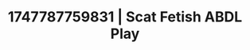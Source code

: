 ---
categories:
- Femdom wrestling
- Naughty librarian
- Delirious pleasure
- Lace and desire
- Shadow kink
image: /assets/images/1747787759831.jpg
layout: post
seo:
  description: Featured content with high-quality ABDL Play, Scat Fetish. HD images
    available.
  keywords: ABDL Play, Scat Fetish
  og_image: /assets/images/1747787759831.jpg
  schema_type: VisualArtwork
tags:
- ABDL Play
- '#1747787759831'
- Scat Fetish
title: 1747787759831 | Scat Fetish ABDL Play
---